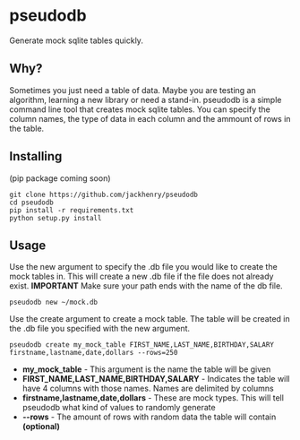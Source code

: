 # pseudodb
Generate mock sqlite tables quickly.

## Why?
Sometimes you just need a table of data. Maybe you are testing an algorithm, learning a new library or need a stand-in. pseudodb is a simple command line tool that creates mock sqlite tables. You can specify the column names, the type of data in each column and the ammount of rows in the table.

## Installing
(pip package coming soon)
```
git clone https://github.com/jackhenry/pseudodb
cd pseudodb
pip install -r requirements.txt
python setup.py install
```

## Usage
Use the new argument to specify the .db file you would like to create the mock tables in. This will create a new .db file if the file does not already exist. **IMPORTANT** Make sure your path ends with the name of the db file.
```
pseudodb new ~/mock.db
```

Use the create argument to create a mock table. The table will be created in the .db file you specified with the new argument. 
```
pseudodb create my_mock_table FIRST_NAME,LAST_NAME,BIRTHDAY,SALARY firstname,lastname,date,dollars --rows=250
```
* **my_mock_table** - This argument is the name the table will be given
* **FIRST_NAME,LAST_NAME,BIRTHDAY,SALARY** - Indicates the table will have 4 columns with those names. Names are delimited by columns
* **firstname,lastname,date,dollars** - These are mock types. This will tell pseudodb what kind of values to randomly generate
* **--rows** - The amount of rows with random data the table will contain **(optional)**

